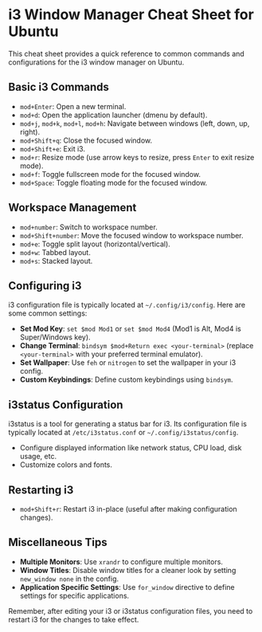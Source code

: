 # i3 Window Manager Cheat Sheet for Ubuntu

This cheat sheet provides a quick reference to common commands and configurations for the i3 window manager on Ubuntu.

## Basic i3 Commands

- `mod+Enter`: Open a new terminal.
- `mod+d`: Open the application launcher (dmenu by default).
- `mod+j`, `mod+k`, `mod+l`, `mod+h`: Navigate between windows (left, down, up, right).
- `mod+Shift+q`: Close the focused window.
- `mod+Shift+e`: Exit i3.
- `mod+r`: Resize mode (use arrow keys to resize, press `Enter` to exit resize mode).
- `mod+f`: Toggle fullscreen mode for the focused window.
- `mod+Space`: Toggle floating mode for the focused window.

## Workspace Management

- `mod+number`: Switch to workspace number.
- `mod+Shift+number`: Move the focused window to workspace number.
- `mod+e`: Toggle split layout (horizontal/vertical).
- `mod+w`: Tabbed layout.
- `mod+s`: Stacked layout.

## Configuring i3

i3 configuration file is typically located at `~/.config/i3/config`. Here are some common settings:

- **Set Mod Key**: `set $mod Mod1` or `set $mod Mod4` (Mod1 is Alt, Mod4 is Super/Windows key).
- **Change Terminal**: `bindsym $mod+Return exec <your-terminal>` (replace `<your-terminal>` with your preferred terminal emulator).
- **Set Wallpaper**: Use `feh` or `nitrogen` to set the wallpaper in your i3 config.
- **Custom Keybindings**: Define custom keybindings using `bindsym`.

## i3status Configuration

i3status is a tool for generating a status bar for i3. Its configuration file is typically located at `/etc/i3status.conf` or `~/.config/i3status/config`.

- Configure displayed information like network status, CPU load, disk usage, etc.
- Customize colors and fonts.

## Restarting i3

- `mod+Shift+r`: Restart i3 in-place (useful after making configuration changes).

## Miscellaneous Tips

- **Multiple Monitors**: Use `xrandr` to configure multiple monitors.
- **Window Titles**: Disable window titles for a cleaner look by setting `new_window none` in the config.
- **Application Specific Settings**: Use `for_window` directive to define settings for specific applications.

Remember, after editing your i3 or i3status configuration files, you need to restart i3 for the changes to take effect.
